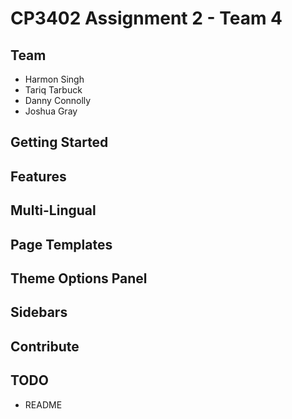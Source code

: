 # CP3402 Assignment 2 - Team 4
## Team
- Harmon Singh
- Tariq Tarbuck
- Danny Connolly
- Joshua Gray

## Getting Started


## Features


## Multi-Lingual


## Page Templates


## Theme Options Panel


## Sidebars


## Contribute


## TODO
 - README
